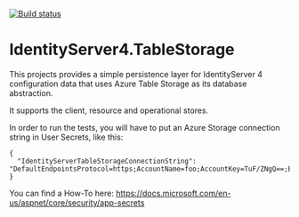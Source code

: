 [![Build status](https://ci.appveyor.com/api/projects/status/nu94fsfhnyli3838/branch/master?svg=true)](https://ci.appveyor.com/project/springcomp/identityserver4-tablestorage/branch/master)

# IdentityServer4.TableStorage

This projects provides a simple persistence layer for IdentityServer 4 configuration data that uses Azure Table Storage as its database abstraction.

It supports the client, resource and operational stores.

In order to run the tests, you will have to put an Azure Storage connection string in User Secrets, like this:

```
{
  "IdentityServerTableStorageConnectionString": "DefaultEndpointsProtocol=https;AccountName=foo;AccountKey=TuF/ZNgQ==;EndpointSuffix=core.windows.net"
}
```

You can find a How-To here:
https://docs.microsoft.com/en-us/aspnet/core/security/app-secrets
